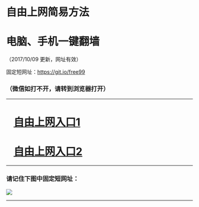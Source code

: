 ﻿# 自由上网简易方法

# 电脑、手机一键翻墙

（2017/10/09 更新，网址有效）

固定短网址：https://git.io/free99

### （微信如打不开，请转到浏览器打开）


***





# &nbsp;&nbsp; <a href="http://ft940628248.fwq-tz-1001.info/fwqtz01.html?t=100900124775 " target="_blank">自由上网入口1</a>
# &nbsp;&nbsp; <a href="http://ft2106717824.fwq-tz-1002.info/fwqtz02.html?t=100900112207 " target="_blank">自由上网入口2</a>
***

### 请记住下图中固定短网址：

<img src="https://s3-us-west-2.amazonaws.com/fwq-1001/yjfq-20170905okok.png" /> 


***

